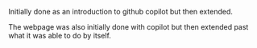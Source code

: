 Initially done as an introduction to github copilot but then extended.

The webpage was also initially done with copilot but then extended past what it was able to do by itself.